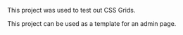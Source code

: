 This project was used to test out CSS Grids.

This project can be used as a template for an admin page.